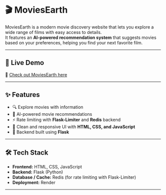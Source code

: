 # 🎬 MoviesEarth

MoviesEarth is a modern movie discovery website that lets you explore a wide range of films with easy access to details.  
It features an **AI-powered recommendation system** that suggests movies based on your preferences, helping you find your next favorite film.  

---

## 🚀 Live Demo
🔗 [Check out MoviesEarth here](https://moviesearth-3.onrender.com/)  

---

## ✨ Features
- 🔍 Explore movies with information  
- 🤖 AI-powered movie recommendations  
- ⚡ Rate limiting with **Flask-Limiter** and **Redis** backend  
- 🎨 Clean and responsive UI with **HTML, CSS, and JavaScript**  
- 🐍 Backend built using **Flask**  

---

## 🛠️ Tech Stack
- **Frontend:** HTML, CSS, JavaScript  
- **Backend:** Flask (Python)  
- **Database / Cache:** Redis (for rate limiting with Flask-Limiter)  
- **Deployment:** Render  

---
